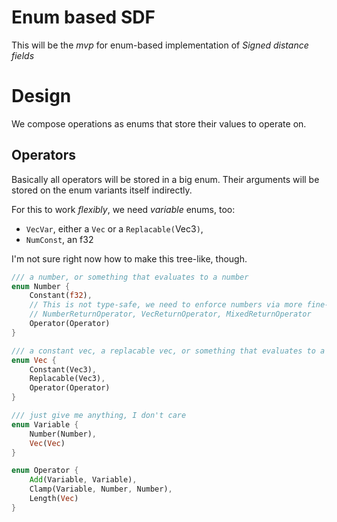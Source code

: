# Enum based SDF

This will be the *mvp* for enum-based implementation of *Signed distance fields*

# Design

We compose operations as enums that store their values to operate on.

## Operators

Basically all operators will be stored in a big enum. Their arguments will be stored on the enum variants itself indirectly.

For this to work *flexibly*, we need *variable* enums, too:

 - `VecVar`, either a `Vec` or a `Replacable(`Vec3`)`,
 - `NumConst`, an f32

I'm not sure right now how to make this tree-like, though.

```rust
/// a number, or something that evaluates to a number
enum Number {
	Constant(f32),
	// This is not type-safe, we need to enforce numbers via more fine-grained enums
	// NumberReturnOperator, VecReturnOperator, MixedReturnOperator
	Operator(Operator)
}

/// a constant vec, a replacable vec, or something that evaluates to a vec
enum Vec {
	Constant(Vec3),
	Replacable(Vec3),
	Operator(Operator)
}

/// just give me anything, I don't care
enum Variable {
	Number(Number),
	Vec(Vec)
}

enum Operator {
	Add(Variable, Variable),
	Clamp(Variable, Number, Number),
	Length(Vec)
}

```